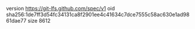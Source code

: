 version https://git-lfs.github.com/spec/v1
oid sha256:1de7ff3d54fc34131ca8f2901ee4c41634c7dce7555c58ac630e1ad9861dae77
size 8612
